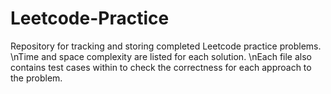 # Leetcode-Practice
Repository for tracking and storing completed Leetcode practice problems.
\nTime and space complexity are listed for each solution.
\nEach file also contains test cases within to check the correctness for each approach to the problem.
